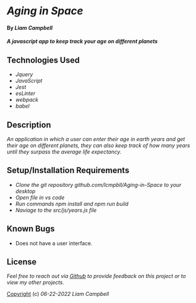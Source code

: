# _Aging in Space_

#### By _Liam Campbell_



#### _A javascript app to keep track your age on different planets_



## Technologies Used

* _Jquery_
* _JavaScript_
* _Jest_
* _esLinter_
* _webpack_
* _babel_

## Description

_An application in which a user can enter their age in earth years and get their age on different planets, they can also keep track of how many years until they surpass the average life expectancy._

## Setup/Installation Requirements

* _Clone the git repository github.com/lcmpbll/Aging-in-Space to your desktop_
* _Open file in vs code_
* _Run commands npm install and npm run build_
* _Naviage to the src/js/years.js file_




## Known Bugs

* Does not have a user interface.

## License

_Feel free to reach out via [Github](github.com.lcmpbll) to provide feedback on this project or to view my other projects._

[Copyright](LICENSE) (c) _06-22-2022_ _Liam Campbell_
